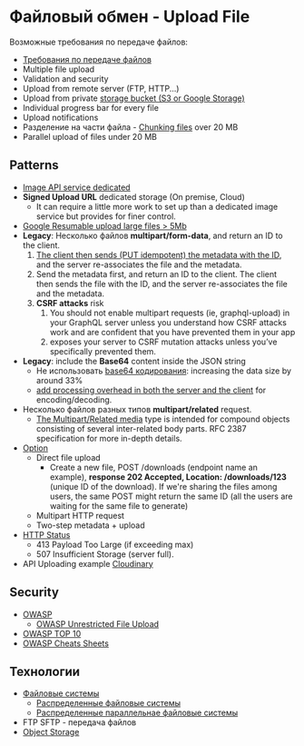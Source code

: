 # Файловый обмен - Upload File

Возможные требования по передаче файлов:

- [Требования по передаче файлов](https://www.artofba.com/post/%D0%BE%D0%BF%D0%B8%D1%81%D0%B0%D0%BD%D0%B8%D0%B5-%D1%82%D1%80%D0%B5%D0%B1%D0%BE%D0%B2%D0%B0%D0%BD%D0%B8%D0%B9-%D0%BA-%D0%B8%D0%BD%D1%82%D0%B5%D0%B3%D1%80%D0%B0%D1%86%D0%B8%D0%B8-%D1%87%D0%B0%D1%81%D1%82%D1%8C-1-%D1%84%D0%B0%D0%B9%D0%BB%D0%BE%D0%B2%D1%8B%D0%B9-%D0%BE%D0%B1%D0%BC%D0%B5%D0%BD)
- Multiple file upload
- Validation and security
- Upload from remote server (FTP, HTTP...)
- Upload from private [storage bucket (S3 or Google Storage)](../../../technology/filesystem/object.storage.md)
- Individual progress bar for every file
- Upload notifications
- Разделение на части файла - [Chunking files](https://uploadcare.com/blog/the-file-uploading-guide) over 20 MB
- Parallel upload of files under 20 MB

## Patterns

- [Image API service dedicated](https://www.apollographql.com/blog/backend/file-uploads/file-upload-best-practices) 
- **Signed Upload URL** dedicated storage (On premise, Cloud)
   - It can require a little more work to set up than a dedicated image service but provides for finer control.
- [Google Resumable upload large files > 5Mb](https://developers.google.com/drive/api/guides/manage-uploads)
- __Legacy__: Несколько файлов **multipart/form-data**, and return an ID to the client.
   1. [The client then sends (PUT idempotent) the metadata with the ID](https://tyk.io/blog/api-design-guidance-file-upload), and the server re-associates the file and the metadata.
   2. Send the metadata first, and return an ID to the client. The client then sends the file with the ID, and the server re-associates the file and the metadata.
   3. **CSRF attacks** risk
      1. You should not enable multipart requests (ie, graphql-upload) in your GraphQL server unless you understand how CSRF attacks work and are confident that you have prevented them in your app
      2. exposes your server to CSRF mutation attacks unless you’ve specifically prevented them.
- __Legacy__: include the **Base64** content inside the JSON string
   - Не использовать [base64 кодирования](https://tyk.io/blog/api-design-guidance-file-upload/): increasing the data size by around 33%
   - [add processing overhead in both the server and the client](https://stackoverflow.com/questions/33279153/rest-api-file-ie-images-processing-best-practices) for encoding/decoding.
- Несколько файлов разных типов **multipart/related** request.
   - [The Multipart/Related media](https://stackoverflow.com/questions/4083702/posting-a-file-and-associated-data-to-a-restful-webservice-preferably-as-json) type is intended for compound objects consisting of several inter-related body parts. RFC 2387 specification for more in-depth details.
- [Option](https://tyk.io/blog/api-design-guidance-file-upload/)
   - Direct file upload
      - Create a new file, POST /downloads (endpoint name an example), __response 202 Accepted, Location: /downloads/123__ (unique ID of the download). If we're sharing the files among users, the same POST might return the same ID (all the users are waiting for the same file to generate)
   - Multipart HTTP request
   - Two-step metadata + upload
- [HTTP Status](../api-http-status.md)
   - 413 Payload Too Large (if exceeding max)
   - 507 Insufficient Storage (server full).
- API Uploading example [Cloudinary](https://cloudinary.com/documentation/upload_images)

## Security

- [OWASP](https://owasp.org/www-community/vulnerabilities/Unrestricted_File_Upload)
   - [OWASP Unrestricted File Upload](https://owasp.org/www-community/vulnerabilities/Unrestricted_File_Upload)
- [OWASP TOP 10](https://www.opswat.com/blog/file-upload-protection-best-practices)
- [OWASP Cheats Sheets](https://cheatsheetseries.owasp.org/cheatsheets/File_Upload_Cheat_Sheet.html)

## Технологии

- [Файловые системы](../../../technology/filesystem/filesystem.md)
   - [Распределенные файловые системы](../../../technology/filesystem/dfs.md)
   - [Распределенные параллельнае файловые системы](../../../technology/filesystem/dpfs.md)
- FTP SFTP - передача файлов
- [Object Storage](../../../technology/filesystem/object.storage.md)
